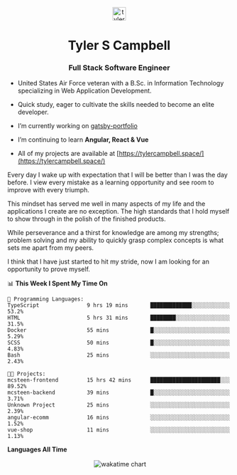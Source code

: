 <p align="center">
<a href="https://linkedin.com/in/tyler-campbell36" target="blank"><img align="center" src="https://cdn.jsdelivr.net/npm/simple-icons@3.0.1/icons/linkedin.svg" alt="tyler-campbell36" height="30" width="30" /></a>
</p>
<h1 align="center">Tyler S Campbell</h1>
<h3 align="center">Full Stack Software Engineer</h3>

* United States Air Force veteran with a B.Sc. in Information Technology specializing in Web Application Development. 

* Quick study, eager to cultivate the skills needed to become an elite developer.

* I’m currently working on [gatsby-portfolio](https://github.com/t36campbell/gatsby-portfolio)

* I’m continuing to learn **Angular, React & Vue**

* All of my projects are available at [https://tylercampbell.space/](https://tylercampbell.space/)

Every day I wake up with expectation that I will be better than I was the day before. I view every mistake as a learning opportunity and see room to improve with every triumph.

This mindset has served me well in many aspects of my life and the applications I create are no exception. The high standards that I hold myself to show through in the polish of the finished products.

While perseverance and a thirst for knowledge are among my strengths; problem solving and my ability to quickly grasp complex concepts is what sets me apart from my peers.

I think that I have just started to hit my stride, now I am looking for an opportunity to prove myself.

<!--START_SECTION:waka-->
📊 **This Week I Spent My Time On** 

```text
💬 Programming Languages: 
TypeScript               9 hrs 19 mins       █████████████░░░░░░░░░░░░   53.2% 
HTML                     5 hrs 31 mins       ████████░░░░░░░░░░░░░░░░░   31.5% 
Docker                   55 mins             █░░░░░░░░░░░░░░░░░░░░░░░░   5.29% 
SCSS                     50 mins             █░░░░░░░░░░░░░░░░░░░░░░░░   4.83% 
Bash                     25 mins             ░░░░░░░░░░░░░░░░░░░░░░░░░   2.43%

🐱‍💻 Projects: 
mcsteen-frontend         15 hrs 42 mins      ██████████████████████░░░   89.52% 
mcsteen-backend          39 mins             █░░░░░░░░░░░░░░░░░░░░░░░░   3.71% 
Unknown Project          25 mins             ░░░░░░░░░░░░░░░░░░░░░░░░░   2.39% 
angular-ecomm            16 mins             ░░░░░░░░░░░░░░░░░░░░░░░░░   1.52% 
vue-shop                 11 mins             ░░░░░░░░░░░░░░░░░░░░░░░░░   1.13%

```


<!--END_SECTION:waka-->
**Languages All Time** 
<p align="center">&nbsp;<img align="center" alt="wakatime chart"
src="https://wakatime.com/share/@738aac7f-8868-4bc3-a1df-4c36703ee4b6/f86255e0-cf1e-483e-9ae4-5c0fdb9a56f8.png"/></p>

